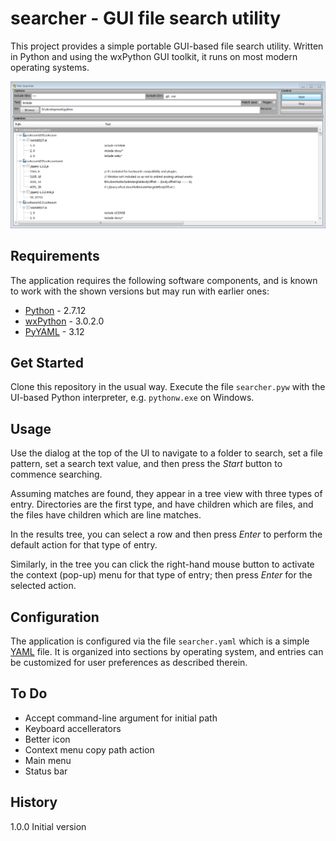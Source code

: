 # searcher - GUI file search utility 
This project provides a simple portable GUI-based file search utility. Written in Python 
and using the wxPython GUI toolkit, it runs on most modern operating systems.

![capture](screenshot.png)

## Requirements
The application requires the following software components, and is known to work with the shown versions but may run with earlier ones:
- [Python](http://www.python.org) - 2.7.12
- [wxPython](https://wxpython.org/) - 3.0.2.0
- [PyYAML](http://pyyaml.org/) - 3.12

## Get Started
Clone this repository in the usual way. Execute the file `searcher.pyw` with the UI-based Python interpreter, e.g. `pythonw.exe` on Windows.

## Usage
Use the dialog at the top of the UI to navigate to a folder to search, set a file pattern, set a search text value, and then
press the _Start_ button to commence searching.

Assuming matches are found, they appear in a tree view with three types of entry. Directories are the first type, and have children which are files,
and the files have children which are line matches.

In the results tree, you can select a row and then press _Enter_ to perform the default action for that type of entry.

Similarly, in the tree you can click the right-hand mouse button to activate the context (pop-up) menu for that type of entry;
then press _Enter_ for the selected action.  

## Configuration
The application is configured via the file `searcher.yaml` which is a simple [YAML](https://en.wikipedia.org/wiki/YAML) file.
It is organized into sections by operating system, and entries can be customized for user preferences as described therein.

## To Do
- Accept command-line argument for initial path
- Keyboard accellerators 
- Better icon
- Context menu copy path action
- Main menu
- Status bar

## History
1.0.0 Initial version
